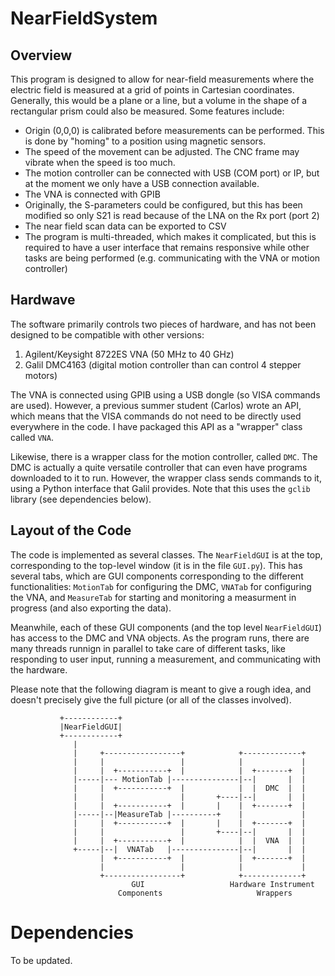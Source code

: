 # NearFieldSystem

## Overview

This program is designed to allow for near-field measurements where the electric field is measured at a grid of points in Cartesian coordinates. Generally, this would be a plane or a line, but a volume in the shape of a rectangular prism could also be measured. Some features include:

 * Origin (0,0,0) is calibrated before measurements can be performed. This is done by "homing" to a position using magnetic sensors.
 * The speed of the movement can be adjusted. The CNC frame may vibrate when the speed is too much.
 * The motion controller can be connected with USB (COM port) or IP, but at the moment we only have a USB connection available.
 * The VNA is connected with GPIB
 * Originally, the S-parameters could be configured, but this has been modified so only S21 is read because of the LNA on the Rx port (port 2)
 * The near field scan data can be exported to CSV
 * The program is multi-threaded, which makes it complicated, but this is required to have a user interface that remains responsive while other tasks are being performed (e.g. communicating with the VNA or motion controller)

## Hardwave

The software primarily controls two pieces of hardware, and has not been designed to be compatible with other versions:

 1. Agilent/Keysight 8722ES VNA (50 MHz to 40 GHz)
 2. Galil DMC4163 (digital motion controller than can control 4 stepper motors)

The VNA is connected using GPIB using a USB dongle (so VISA commands are used). However, a previous summer student (Carlos) wrote an API, which means that the VISA commands do not need to be directly used everywhere in the code. I have packaged this API as a "wrapper" class called `VNA`.

Likewise, there is a wrapper class for the motion controller, called `DMC`. The DMC is actually a quite versatile controller that can even have programs downloaded to it to run. However, the wrapper class sends commands to it, using a Python interface that Galil provides. Note that this uses the `gclib` library (see dependencies below).

## Layout of the Code

The code is implemented as several classes. The `NearFieldGUI` is at the top, corresponding to the top-level window (it is in the file `GUI.py`). This has several tabs, which are GUI components corresponding to the different functionalities: `MotionTab` for configuring the DMC, `VNATab` for configuring the VNA, and `MeasureTab` for starting and monitoring a measurment in progress (and also exporting the data). 

Meanwhile, each of these GUI components (and the top level `NearFieldGUI`) has access to the DMC and VNA objects. As the program runs, there are many threads runnign in parallel to take care of different tasks, like responding to user input, running a measurement, and communicating with the hardware.

Please note that the following diagram is meant to give a rough idea, and doesn't precisely give the full picture (or all of the classes involved).
                                                                                    
               +------------+                                                       
               |NearFieldGUI|                                                       
               +------------+                                                       
                  |                                                                 
                  |     +-----------------+            +-------------+              
                  |     |                 |            |             |              
                  |     |  +-----------+  |            |  +-------+  |              
                  |-----|--- MotionTab |---------------|--|       |  |              
                  |     |  +-----------+  |            |  |  DMC  |  |              
                  |     |                 |       +----|--|       |  |              
                  |     |  +-----------+  |       |    |  +-------+  |              
                  |-----|--|MeasureTab |----------+    |             |              
                  |     |  +-----------+  |       |    |  +-------+  |              
                  |     |                 |       +----|--|       |  |              
                  |     |  +-----------+  |            |  |  VNA  |  |              
                  +-----|--|  VNATab   |---------------|--|       |  |              
                        |  +-----------+  |            |  +-------+  |              
                        |                 |            |             |              
                        +-----------------+            +-------------+              
                               GUI                   Hardware Instrument            
                            Components                     Wrappers                 

# Dependencies

To be updated.
